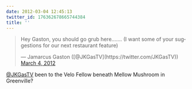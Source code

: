 ```yaml
---
date: 2012-03-04 12:45:13
twitter_id: 176362678665744384
title: ''
---
```


<blockquote class="twitter-tweet"><p lang="en" dir="ltr">Hey Gaston, you should go grub here....... (I want some of your suggestions for our next restaurant feature)</p>&mdash; Jamarcus Gaston ([@JKGasTV](https://twitter.com/JKGasTV)) <a href="https://twitter.com/JKGasTV/status/176359184932155392?ref_src=twsrc%5Etfw">March 4, 2012</a></blockquote>
<script async src="https://platform.twitter.com/widgets.js" charset="utf-8"></script>

[@JKGasTV](https://twitter.com/JKGasTV) been to the Velo Fellow beneath Mellow Mushroom in Greenville?
